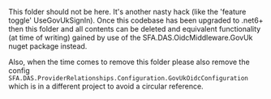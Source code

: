 This folder should not be here. It's another nasty hack (like the 'feature toggle' UseGovUkSignIn). Once this codebase has been upgraded to .net6+ then this folder and all contents can be deleted and equivalent functionality (at time of writing) gained by use of the SFA.DAS.OidcMiddleware.GovUk nuget package instead.

Also, when the time comes to remove this folder please also remove the config `SFA.DAS.ProviderRelationships.Configuration.GovUkOidcConfiguration` which is in a different project to avoid a circular reference.